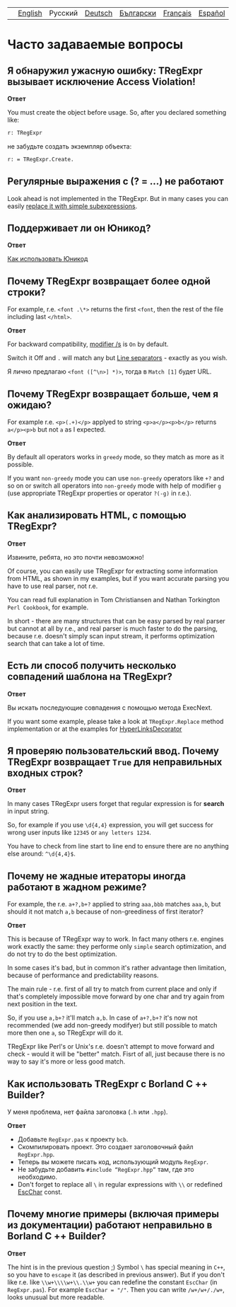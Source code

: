 |     |                                                              |         |                                                              |                                                                |                                                               |                                                              |
|-----|--------------------------------------------------------------|---------|--------------------------------------------------------------|----------------------------------------------------------------|---------------------------------------------------------------|--------------------------------------------------------------|
|     | [English](https://regex.sorokin.engineer/en/latest/faq.html) | Русский | [Deutsch](https://regex.sorokin.engineer/de/latest/faq.html) | [Български](https://regex.sorokin.engineer/bg/latest/faq.html) | [Français](https://regex.sorokin.engineer/fr/latest/faq.html) | [Español](https://regex.sorokin.engineer/es/latest/faq.html) |

# Часто задаваемые вопросы

## Я обнаружил ужасную ошибку: TRegExpr вызывает исключение Access Violation!

**Ответ**

You must create the object before usage. So, after you declared
something like:

``` pascal
r: TRegExpr
```

не забудьте создать экземпляр объекта:

``` pascal
r: = TRegExpr.Create. 
```

## Регулярные выражения с (? = ...) не работают

Look ahead is not implemented in the TRegExpr. But in many cases you can
easily [replace it with simple
subexpressions](regular_expressions.html#lookahead).

## Поддерживает ли он Юникод?

**Ответ**

[Как использовать Юникод](tregexpr.html#unicode)

## Почему TRegExpr возвращает более одной строки?

For example, r.e. `<font .\*>` returns the first `<font`, then the rest
of the file including last `</html>`.

**Ответ**

For backward compatibility, [modifier
/s](regular_expressions.html#modifier_s) is `On` by default.

Switch it Off and `.` will match any but [Line
separators](regular_expressions.html#syntax_line_separators) - exactly
as you wish.

Я лично предлагаю `<font ([^\n>] *)>`, тогда в `Match [1]` будет URL.

## Почему TRegExpr возвращает больше, чем я ожидаю?

For example r.e. `<p>(.+)</p>` applyed to string `<p>a</p><p>b</p>`
returns `a</p><p>b` but not `a` as I expected.

**Ответ**

By default all operators works in `greedy` mode, so they match as more
as it possible.

If you want `non-greedy` mode you can use `non-greedy` operators like
`+?` and so on or switch all operators into `non-greedy` mode with help
of modifier `g` (use appropriate TRegExpr properties or operator `?(-g)`
in r.e.).

## Как анализировать HTML, с помощью TRegExpr?

**Ответ**

Извините, ребята, но это почти невозможно!

Of course, you can easily use TRegExpr for extracting some information
from HTML, as shown in my examples, but if you want accurate parsing you
have to use real parser, not r.e.

You can read full explanation in Tom Christiansen and Nathan Torkington
`Perl Cookbook`, for example.

In short - there are many structures that can be easy parsed by real
parser but cannot at all by r.e., and real parser is much faster to do
the parsing, because r.e. doesn't simply scan input stream, it performs
optimization search that can take a lot of time.

## Есть ли способ получить несколько совпадений шаблона на TRegExpr?

**Ответ**

Вы искать последующие совпадения с помощью метода ExecNext.

If you want some example, please take a look at `TRegExpr.Replace`
method implementation or at the examples for
[HyperLinksDecorator](demos.html)

## Я проверяю пользовательский ввод. Почему TRegExpr возвращает `True` для неправильных входных строк?

**Ответ**

In many cases TRegExpr users forget that regular expression is for
**search** in input string.

So, for example if you use `\d{4,4}` expression, you will get success
for wrong user inputs like `12345` or `any letters 1234`.

You have to check from line start to line end to ensure there are no
anything else around: `^\d{4,4}$`.

<a name="nongreedyoptimization"></a>

## Почему не жадные итераторы иногда работают в жадном режиме?

For example, the r.e. `a+?,b+?` applied to string `aaa,bbb` matches
`aaa,b`, but should it not match `a,b` because of non-greediness of
first iterator?

**Ответ**

This is because of TRegExpr way to work. In fact many others r.e.
engines work exactly the same: they performe only `simple` search
optimization, and do not try to do the best optimization.

In some cases it's bad, but in common it's rather advantage then
limitation, because of performance and predictability reasons.

The main rule - r.e. first of all try to match from current place and
only if that's completely impossible move forward by one char and try
again from next position in the text.

So, if you use `a,b+?` it'll match `a,b`. In case of `a+?,b+?` it's now
not recommended (we add non-greedy modifyer) but still possible to match
more then one `a`, so TRegExpr will do it.

TRegExpr like Perl's or Unix's r.e. doesn't attempt to move forward and
check - would it will be "better" match. Fisrt of all, just because
there is no way to say it's more or less good match.

## Как использовать TRegExpr с Borland C ++ Builder?

У меня проблема, нет файла заголовка (`.h` или `.hpp`).

**Ответ**

- Добавьте `RegExpr.pas` к проекту `bcb`.
- Скомпилировать проект. Это создает заголовочный файл `RegExpr.hpp`.
- Теперь вы можете писать код, использующий модуль `RegExpr`.
- Не забудьте добавить `#include “RegExpr.hpp”` там, где это необходимо.
- Don't forget to replace all `\` in regular expressions with `\\` or
  redefined [EscChar](tregexpr.html#escchar) const.

## Почему многие примеры (включая примеры из документации) работают неправильно в Borland C ++ Builder?

**Ответ**

The hint is in the previous question ;) Symbol `\` has special meaning
in `C++`, so you have to `escape` it (as described in previous answer).
But if you don't like r.e. like `\\w+\\\\w+\\.\\w+` you can redefine the
constant `EscChar` (in `RegExpr.pas`). For example `EscChar = "/"`. Then
you can write `/w+/w+/./w+`, looks unusual but more readable.
